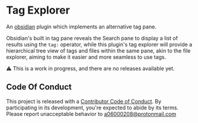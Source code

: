 # Tag Explorer

An [obsidian](https://obsidian.md/) plugin which implements an alternative tag pane.

Obsidian's built in tag pane reveals the Search pane to display a list of results using the `tag:` operator, while this plugin's tag explorer will provide a hierarchical tree view of tags and files within the same pane, akin to the file explorer, aiming to make it easier and more seamless to use tags.

⚠️ This is a work in progress, and there are no releases available yet.

## Code Of Conduct

This project is released with a [Contributor Code of Conduct](CODE_OF_CONDUCT.md). By participating in its development, you're expected to abide by its terms. Please report unacceptable behavior to [a06000208@protonmail.com](mailto:a06000208@protonmail.com)
